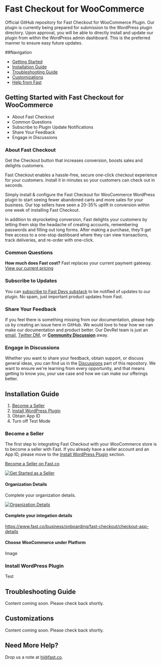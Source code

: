 # Fast Checkout for WooCommerce
Official GitHub repository for Fast Checkout for WooCommerce Plugin. Our plugin is currently being prepared for submission to the WordPress plugin directory. Upon approval, you will be able to directly install and update our plugin from within the WordPress admin dashboard. This is the preferred manner to ensure easy future updates.

##Navigation
* [Getting Started](#getting-started-with-fast-checkout-for-woocommerce)
* [Installation Guide](#installation-guide)
* [Troubleshooting Guide](#troubleshooting-guide)
* [Customizations](#customizations)
* [Help from Fast](#need-more-help)

## Getting Started with Fast Checkout for WooCommerce

* About Fast Checkout
* Common Questions
* Subscribe to Plugin Update Notifications
* Share Your Feedback
* Engage in Discussions

### About Fast Checkout
Get the Checkout button that increases conversion, boosts sales and delights customers.

Fast Checkout enables a hassle-free, secure one-click checkout experience for your customers. Install it in minutes so your customers can check out in seconds.

Simply install & configure the Fast Checkout for WooCommerce WordPress plugin to start seeing fewer abandoned carts and more sales for your business. Our top sellers have seen a 20-35% uplift in conversion within one week of installing Fast Checkout.

In addition to skyrocketing conversion, Fast delights your customers by letting them skip the headache of creating accounts, remembering passwords and filling out long forms. After making a purchase, they'll get free access to a one-stop dashboard where they can view transactions, track deliveries, and re-order with one-click.

### Common Questions
**How much does Fast cost?** 
Fast replaces your current payment gateway. [View our current pricing](https://www.fast.co/pricing)

### Subscribe to Updates
You can [subscribe to Fast Devs substack](https://fastdevs.substack.com/) to be notified of updates to our plugin. No spam, just important product updates from Fast.

### Share Your Feedback
If you feel there is something missing from our documentation, please help us by creating an issue here in GitHub. We would love to hear how we can make our documentation and product better. Our DevRel team is just an [email](mailto:devrel@fast.co), [Twitter DM](https://twitter.com/Fast_Devs), or [**Community Discussion**](https://github.com/fast-af/fast-checkout-woocommerce/discussions/new) away.

### Engage in Discussions
Whether you want to share your feedback, obtain support, or discuss general ideas, you can find us in the [Discussions](https://github.com/fast-af/fast-checkout-woocommerce/discussions) part of this repository. We want to ensure we're learning from every opportunity, and that means getting to know you, your use case and how we can make our offerings better.

## Installation Guide

1. [Become a Seller](#become-a-seller)
2. [Install WordPress Plugin](#install-wordpress-plugin)
3. Obtain App ID
4. Turn off Test Mode

### Become a Seller

The first step to integrating Fast Checkout with your WooCommerce store is to become a seller with Fast. If you already have a seller account and an App ID, please move to the [Install WordPress Plugin](#install-wordpress-plugin) section.

[Become a Seller on Fast.co](https://www.fast.co/business)

[![Get Started as a Seller](https://www.dropbox.com/s/wkgzvje5ox4lekb/01-get-started.png?raw=1)](https://www.fast.co/business)

#### Organization Details
Complete your organization details.

[![Organization Details](https://www.dropbox.com/s/phaw5ucc91n6lp4/02-org-details.png?raw=1)](https://www.fast.co/business/onboarding/fast-checkout/org-details)

#### Complete your integation details

https://www.fast.co/business/onboarding/fast-checkout/checkout-app-details

#### Choose WooCommerce under Platform
Image

### Install WordPress Plugin
Test

## Troubleshooting Guide
Content coming soon. Please check back shortly.

## Customizations
Content coming soon. Please check back shortly.

## Need More Help?
Drop us a note at [hi@fast.co](mailto:hi@fast.co).